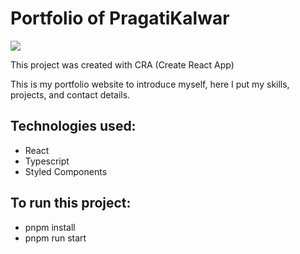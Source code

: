 # Portfolio of PragatiKalwar 

<img src ="https://github.com" />
 
This project was created with CRA (Create React App)

This is my portfolio website to introduce myself, here I put my skills, projects, and contact details.

## Technologies used:
- React
- Typescript
- Styled Components
 
## To run this project:
- pnpm install
- pnpm run start